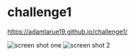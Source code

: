 # challenge1
https://adamlarue19.github.io/challenge1/

![screen shot one](https://user-images.githubusercontent.com/111079858/192054960-6cff03b2-e834-43f3-b4a3-5e6eca1fdb32.JPG)
![screen shot 2](https://user-images.githubusercontent.com/111079858/192055249-c62ce978-d254-4876-8fd5-c1e63d38be75.JPG)
